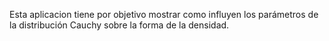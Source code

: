 Esta aplicacion tiene por objetivo mostrar como influyen los parámetros de la distribución Cauchy sobre la forma de la densidad.
